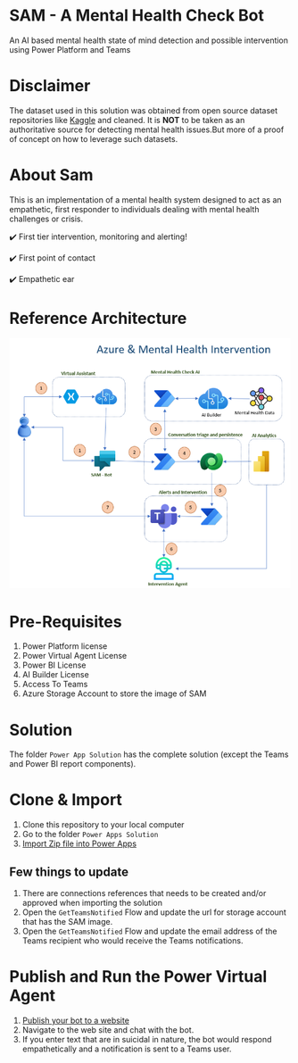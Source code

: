﻿# SAM - A Mental Health Check Bot
An AI based mental health state of mind detection and possible intervention using Power Platform and Teams


# Disclaimer
The dataset used in this solution was obtained from open source dataset repositories like [Kaggle](https://www.kaggle.com/) and cleaned. It is **NOT** to be taken as an authoritative source for detecting mental health issues.But more of a proof of concept on how to leverage such datasets.

# About Sam 

This is an implementation of a mental health system designed to act as an empathetic, first responder to individuals dealing with mental health challenges or crisis.​

✔️ First tier intervention, monitoring ​and alerting!


✔️ First point of contact


✔️ Empathetic ear




# Reference Architecture
![SAM](RefArchitecture.png)



# Pre-Requisites

1. Power Platform license
2. Power Virtual Agent License
3. Power BI License
4. AI Builder License
5. Access To Teams
6. Azure Storage Account to store the image of SAM


# Solution
The folder `Power App Solution` has the complete solution (except the Teams and Power BI report components).


# Clone & Import 
1. Clone this repository to your local computer
2. Go to the folder `Power Apps Solution`
3. [Import Zip file into Power Apps](https://docs.microsoft.com/en-us/power-apps/maker/data-platform/import-update-export-solutions)

## Few things to update
1. There are connections references that needs to be created and/or approved when importing the solution
2. Open the `GetTeamsNotified` Flow and update the url for storage account that has the SAM image. 
3. Open the `GetTeamsNotified` Flow and update the email address of the Teams recipient who would receive the Teams notifications. 

# Publish and Run the Power Virtual Agent
1. [Publish your bot to a website](https://docs.microsoft.com/en-us/power-virtual-agents/publication-fundamentals-publish-channels)
2. Navigate to the web site and chat with the bot. 
3. If you enter text that are in suicidal in nature, the bot would respond empathetically and a notification is sent to a Teams user.
 


